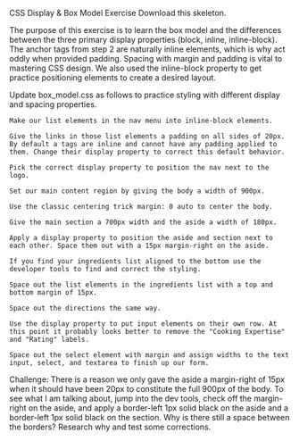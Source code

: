 CSS Display & Box Model Exercise
Download this skeleton.

The purpose of this exercise is to learn the box model and the differences between the three primary display properties (block, inline, inline-block). The anchor tags from step 2 are naturally inline elements, which is why act oddly when provided padding. Spacing with margin and padding is vital to mastering CSS design. We also used the inline-block property to get practice positioning elements to create a desired layout.

Update box_model.css as follows to practice styling with different display and spacing properties.

    Make our list elements in the nav menu into inline-block elements.
    
    Give the links in those list elements a padding on all sides of 20px. By default a tags are inline and cannot have any padding applied to them. Change their display property to correct this default behavior.
    
    Pick the correct display property to position the nav next to the logo.
    
    Set our main content region by giving the body a width of 900px.
    
    Use the classic centering trick margin: 0 auto to center the body.
    
    Give the main section a 700px width and the aside a width of 180px.
    
    Apply a display property to position the aside and section next to each other. Space them out with a 15px margin-right on the aside.
    
    If you find your ingredients list aligned to the bottom use the developer tools to find and correct the styling.
    
    Space out the list elements in the ingredients list with a top and bottom margin of 15px.
    
    Space out the directions the same way.
    
    Use the display property to put input elements on their own row. At this point it probably looks better to remove the "Cooking Expertise" and "Rating" labels.
    
    Space out the select element with margin and assign widths to the text input, select, and textarea to finish up our form.

Challenge: There is a reason we only gave the aside a margin-right of 15px when it should have been 20px to constitute the full 900px of the body. To see what I am talking about, jump into the dev tools, check off the margin-right on the aside, and apply a border-left 1px solid black on the aside and a border-left 1px solid black on the section. Why is there still a space between the borders? Research why and test some corrections.